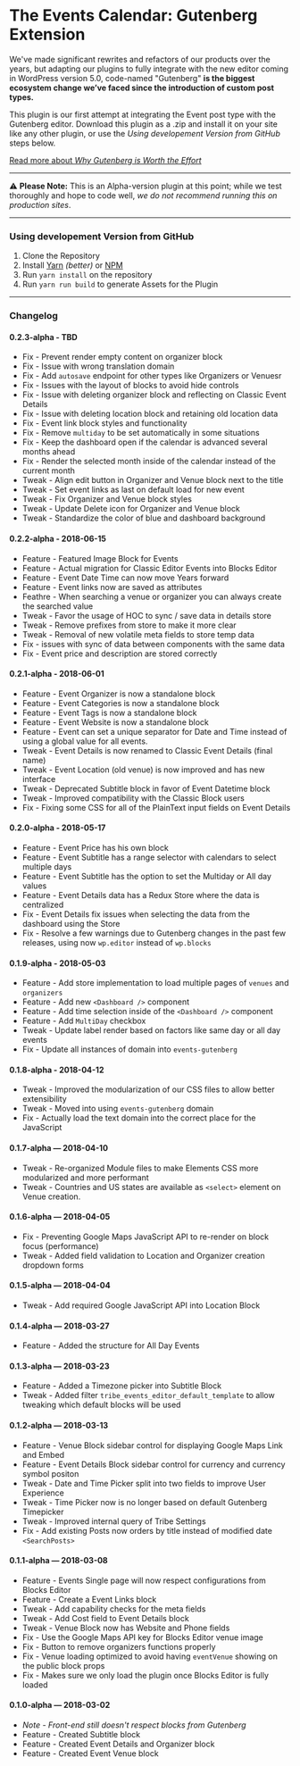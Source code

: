 # The Events Calendar: Gutenberg Extension

We've made significant rewrites and refactors of our products over the years, but adapting our plugins to fully integrate with the new editor coming in WordPress version 5.0, code-named "Gutenberg" **is the biggest ecosystem change we’ve faced since the introduction of custom post types.**

This plugin is our first attempt at integrating the Event post type with the Gutenberg editor. Download this plugin as a .zip and install it on your site like any other plugin, or use the _Using developement Version from GitHub_ steps below.

[Read more about _Why Gutenberg is Worth the Effort_](https://theeventscalendar.com/going-gutenberg-chapter/)

---

:warning: **Please Note:** This is an Alpha-version plugin at this point; while we test thoroughly and hope to code well, _we do not recommend running this on production sites_.

---

### Using developement Version from GitHub

1. Clone the Repository
2. Install [Yarn](https://yarnpkg.com) _(better)_ or [NPM](https://www.npmjs.com/)
3. Run `yarn install` on the repository
4. Run `yarn run build` to generate Assets for the Plugin


---

### Changelog

#### 0.2.3-alpha - TBD

* Fix - Prevent render empty content on organizer block
* Fix - Issue with wrong translation domain
* Fix - Add `autosave` endpoint for other types like Organizers or Venuesr
* Fix - Issues with the layout of blocks to avoid hide controls
* Fix - Issue with deleting organizer block and reflecting on Classic Event Details
* Fix - Issue with deleting location block and retaining old location data
* Fix - Event link block styles and functionality
* Fix - Remove `multiday` to be set automatically in some situations
* Fix - Keep the dashboard open if the calendar is advanced several months ahead
* Fix - Render the selected month inside of the calendar instead of the current month
* Tweak - Align edit button in Organizer and Venue block next to the title
* Tweak - Set event links as last on default load for new event
* Tweak - Fix Organizer and Venue block styles
* Tweak - Update Delete icon for Organizer and Venue block
* Tweak - Standardize the color of blue and dashboard background

#### 0.2.2-alpha - 2018-06-15

* Feature - Featured Image Block for Events
* Feature - Actual migration for Classic Editor Events into Blocks Editor
* Feature - Event Date Time can now move Years forward
* Feature - Event links now are saved as attributes
* Feathre - When searching a venue or organizer you can always create the searched value
* Tweak - Favor the usage of HOC to sync / save data in details store
* Tweak - Remove prefixes from store to make it more clear
* Tweak - Removal of new volatile meta fields to store temp data
* Fix - issues with sync of data between components with the same data
* Fix - Event price and description are stored correctly

#### 0.2.1-alpha - 2018-06-01

* Feature - Event Organizer is now a standalone block
* Feature - Event Categories is now a standalone block
* Feature - Event Tags is now a standalone block
* Feature - Event Website is now a standalone block
* Feature - Event can set a unique separator for Date and Time instead of using a global value for all events.
* Tweak - Event Details is now renamed to Classic Event Details (final name)
* Tweak - Event Location (old venue) is now improved and has new interface
* Tweak - Deprecated Subtitle block in favor of Event Datetime block
* Tweak - Improved compatibility with the Classic Block users
* Fix - Fixing some CSS for all of the PlainText input fields on Event Details

#### 0.2.0-alpha - 2018-05-17

* Feature - Event Price has his own block
* Feature - Event Subtitle has a range selector with calendars to select multiple days
* Feature - Event Subtitle has the option to set the Multiday or All day values
* Feature - Event Details data has a Redux Store where the data is centralized
* Fix - Event Details fix issues when selecting the data from the dashboard using the Store
* Fix - Resolve a few warnings due to Gutenberg changes in the past few releases, using now `wp.editor` instead of `wp.blocks`

#### 0.1.9-alpha - 2018-05-03

* Feature - Add store implementation to load multiple pages of `venues` and `organizers`
* Feature - Add new `<Dashboard />` component
* Feature - Add time selection inside of the `<Dashboard />` component
* Feature - Add `MultiDay` checkbox
* Tweak - Update label render based on factors like same day or all day events
* Fix - Update all instances of domain into `events-gutenberg`

#### 0.1.8-alpha - 2018-04-12

* Tweak - Improved the modularization of our CSS files to allow better extensibility
* Tweak - Moved into using `events-gutenberg` domain
* Fix - Actually load the text domain into the correct place for the JavaScript

#### 0.1.7-alpha — 2018-04-10

* Tweak - Re-organized Module files to make Elements CSS more modularized and more performant
* Tweak - Countries and US states are available as `<select>` element on Venue creation.

#### 0.1.6-alpha &mdash; 2018-04-05

* Fix - Preventing Google Maps JavaScript API to re-render on block focus (performance)
* Tweak - Added field validation to Location and Organizer creation dropdown forms

#### 0.1.5-alpha &mdash; 2018-04-04

* Tweak - Add required Google JavaScript API into Location Block

#### 0.1.4-alpha &mdash; 2018-03-27

* Feature - Added the structure for All Day Events

#### 0.1.3-alpha &mdash; 2018-03-23

* Feature - Added a Timezone picker into Subtitle Block
* Tweak - Added filter `tribe_events_editor_default_template` to allow tweaking which default blocks will be used

#### 0.1.2-alpha &mdash; 2018-03-13

* Feature - Venue Block sidebar control for displaying Google Maps Link and Embed
* Feature - Event Details Block sidebar control for currency and currency symbol positon
* Tweak - Date and Time Picker split into two fields to improve User Experience
* Tweak - Time Picker now is no longer based on default Gutenberg Timepicker
* Tweak - Improved internal query of Tribe Settings
* Fix - Add existing Posts now orders by title instead of modified date `<SearchPosts>`

#### 0.1.1-alpha &mdash; 2018-03-08

* Feature - Events Single page will now respect configurations from Blocks Editor
* Feature - Create a Event Links block
* Tweak - Add capability checks for the meta fields
* Tweak - Add Cost field to Event Details block
* Tweak - Venue Block now has Website and Phone fields
* Fix - Use the Google Maps API key for Blocks Editor venue image
* Fix - Button to remove organizers functions properly
* Fix - Venue loading optimized to avoid having `eventVenue` showing on the public block props
* Fix - Makes sure we only load the plugin once Blocks Editor is fully loaded

#### 0.1.0-alpha &mdash; 2018-03-02

* *Note - Front-end still doesn't respect blocks from Gutenberg*
* Feature - Created Subtitle block
* Feature - Created Event Details and Organizer block
* Feature - Created Event Venue block
